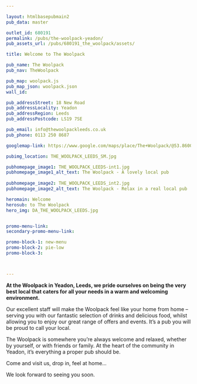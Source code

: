 ```yaml
---

layout: htmlbasepubmain2
pub_data: master

outlet_id: 680191
permalink: /pubs/the-woolpack-yeadon/
pub_assets_url: /pubs/680191_the_woolpack/assets/

title: Welcome to The Woolpack

pub_name: The Woolpack
pub_nav: TheWoolpack

pub_map: woolpack.js
pub_map_json: woolpack.json
wall_id:

pub_addressStreet: 18 New Road
pub_addressLocality: Yeadon
pub_addressRegion: Leeds
pub_addressPostcode: LS19 7SE

pub_email: info@thewoolpackleeds.co.uk
pub_phone: 0113 250 8687

googlemap-link: https://www.google.com/maps/place/The+Woolpack/@53.8600466,-1.6939734,17z/data=!4m12!1m6!3m5!1s0x487be2f412eb422b:0x15bcafb10394c767!2sThe+Woolpack!8m2!3d53.8600466!4d-1.6917847!3m4!1s0x487be2f412eb422b:0x15bcafb10394c767!8m2!3d53.8600466!4d-1.6917847

pubimg_location: THE_WOOLPACK_LEEDS_SM.jpg

pubhomepage_image1: THE_WOOLPACK_LEEDS-int1.jpg
pubhomepage_image1_alt_text: The Woolpack - A lovely local pub
 
pubhomepage_image2: THE_WOOLPACK_LEEDS_int2.jpg
pubhomepage_image2_alt_text: The Woolpack - Relax in a real local pub

heromain: Welcome
herosub: to The Woolpack
hero_img: DA_THE_WOOLPACK_LEEDS.jpg


promo-menu-link:
secondary-promo-menu-link:

promo-block-1: new-menu
promo-block-2: pie-low
promo-block-3: 



---
```


**At the Woolpack in Yeadon, Leeds, we pride ourselves on being the very best local that caters for all your needs in a warm and welcoming environment.**

Our excellent staff will make the Woolpack feel like your home from home – serving you with our fantastic selection of drinks and delicious food, whilst allowing you to enjoy our great range of offers and events. It’s a pub you will be proud to call your local.

The Woolpack is somewhere you’re always welcome and relaxed, whether by yourself, or with friends or family. At the heart of the community in Yeadon, it’s everything a proper pub should be. 

Come and visit us, drop in, feel at home… 

We look forward to seeing you soon.


